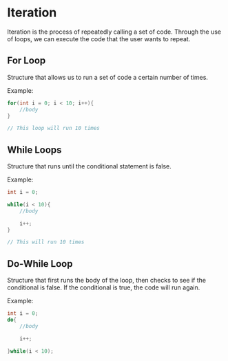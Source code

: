 # Iteration

Iteration is the process of repeatedly calling a set of code. Through the use of loops, we can execute the code that the user wants to repeat.

## For Loop
Structure that allows us to run a set of code a certain number of times.

Example:
```cpp
for(int i = 0; i < 10; i++){
    //body
}

// This loop will run 10 times
```


## While Loops
Structure that runs until the conditional statement is false.

Example:
```cpp
int i = 0;

while(i < 10){
    //body

    i++;
}

// This will run 10 times
```

## Do-While Loop
Structure that first runs the body of the loop, then checks to see if the conditional is false. If the conditional is true, the code will run again.

Example:
```cpp
int i = 0;
do{
    //body

    i++;

}while(i < 10);
```

